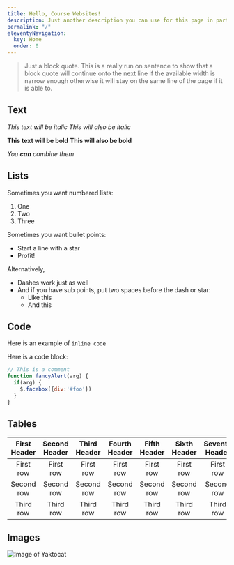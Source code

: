```yaml
---
title: Hello, Course Websites!
description: Just another description you can use for this page in particular.
permalink: "/"
eleventyNavigation:
  key: Home
  order: 0
---
```


> Just a block quote. This is a really run on sentence to show that a block quote will continue onto the next line if the available width is narrow enough otherwise it will stay on the same line of the page if it is able to.

## Text

*This text will be italic*
_This will also be italic_

**This text will be bold**
__This will also be bold__

_You **can** combine them_

## Lists

Sometimes you want numbered lists:

1. One
2. Two
3. Three

Sometimes you want bullet points:

* Start a line with a star
* Profit!

Alternatively,

- Dashes work just as well
- And if you have sub points, put two spaces before the dash or star:
  - Like this
  - And this

## Code

Here is an example of `inline code`

Here is a code block:

```javascript
// This is a comment
function fancyAlert(arg) {
  if(arg) {
    $.facebox({div:'#foo'})
  }
}
```

## Tables

| First Header  | Second Header | Third Header | Fourth Header | Fifth Header | Sixth Header | Seventh Header |
| :-----------: | :-----------: | :----------: | :-----------: | :----------: | :----------: | :-----------:  |
| First row     | First row     | First row    | First row     | First row    | First row    | First row      |
| Second row    | Second row    | Second row   | Second row    | Second row   | Second row   | Second row     |
| Third row     | Third row     | Third row    | Third row     | Third row    | Third row    | Third row      |

## Images

![Image of Yaktocat](https://octodex.github.com/images/yaktocat.png)
